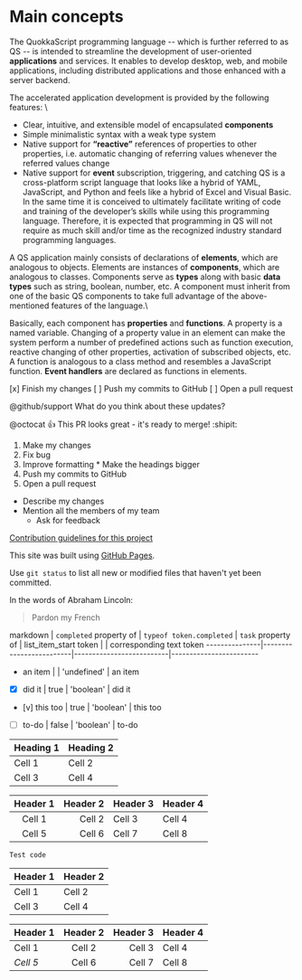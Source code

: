 # Main concepts

The QuokkaScript programming language -- which is further referred to as QS -- is intended to streamline the development of user-oriented **applications** and services. It enables to develop desktop, web, and mobile applications, including distributed applications and those enhanced with a server backend.

The accelerated application development is provided by the following features: \\

  * Clear, intuitive, and extensible model of encapsulated **components**
  * Simple minimalistic syntax with a weak type system
  * Native support for **“reactive”** references of properties to other properties, i.e. automatic changing of referring values whenever the referred values change
  * Native support for **event** subscription, triggering, and catching
QS is a cross-platform script language that looks like a hybrid of YAML, JavaScript, and Python and feels like a hybrid of Excel and Visual Basic. In the same time it is conceived to ultimately facilitate writing of code and training of the developer’s skills while using this programming language. Therefore, it is expected that programming in QS will not require as much skill and/or time as the recognized industry standard programming languages.

A QS application mainly consists of declarations of **elements**, which are analogous to objects. Elements are instances of **components**, which are analogous to classes. Components serve as **types** along with basic **data types** such as string, boolean, number, etc. A component must inherit from one of the basic QS components to take full advantage of the above-mentioned features of the language.\\

Basically, each component has **properties** and **functions**. A property is a named variable. Changing of a property value in an element can make the system perform a number of predefined actions such as function execution, reactive changing of other properties, activation of subscribed objects, etc. A function is analogous to a class method and resembles a JavaScript function. **Event handlers** are declared as functions in elements.

[x] Finish my changes
[ ] Push my commits to GitHub
[ ] Open a pull request

@github/support What do you think about these updates?

@octocat :+1: This PR looks great - it's ready to merge! :shipit:

1. Make my changes
  1. Fix bug
  2. Improve formatting
    * Make the headings bigger
2. Push my commits to GitHub
3. Open a pull request
  * Describe my changes
  * Mention all the members of my team
    * Ask for feedback

[Contribution guidelines for this project](docs/CONTRIBUTING.md)

This site was built using [GitHub Pages](https://pages.github.com/).

Use `git status` to list all new or modified files that haven't yet been committed.


In the words of Abraham Lincoln:

> Pardon my French


markdown       | `completed` property of | `typeof token.completed` | `task` property of
               | list_item_start token   |                          | corresponding text token
---------------|-------------------------|--------------------------|------------------------
* an item      |                         | 'undefined'              | an item
* [x] did it   | true                    | 'boolean'                | did it
* [v] this too | true                    | 'boolean'                | this too
* [ ] to-do    | false                   | 'boolean'                | to-do

| Heading 1 | Heading 2
| --------- | ---------
| Cell 1    | Cell 2
| Cell 3    | Cell 4

| Header 1 | Header 2 | Header 3 | Header 4 |
| :------: | -------: | :------- | -------- |
| Cell 1   | Cell 2   | Cell 3   | Cell 4   |
| Cell 5   | Cell 6   | Cell 7   | Cell 8   |

    Test code

Header 1 | Header 2
-------- | --------
Cell 1   | Cell 2
Cell 3   | Cell 4

Header 1|Header 2|Header 3|Header 4
:-------|:------:|-------:|--------
Cell 1  |Cell 2  |Cell 3  |Cell 4
*Cell 5*|Cell 6  |Cell 7  |Cell 8